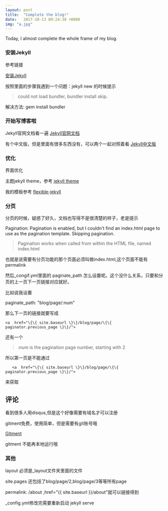 ```yaml
---
layout: post
title:  "Complete the blog!"
date:   2017-10-13 09:24:38 +0800
img: "a.jpg"
---
```


Today, I almost complete the whole frame of my blog.


### **安装Jekyll**

参考链接

[安装Jekyll](http://www.jianshu.com/p/1093b55659180)

按照里面的步骤我遇到一个问题：jekyll new 的时候提示

  > could not load bundler, bundler install skip.

解决方法:
  gem install  bundler

### **开始写博客啦**

Jekyll官网文档看一遍 
[Jekyll官网文档](https://jekyllrb.com)

有个中文版，但是里面有很多东西没有，可以两个一起对照着看
[Jekyll中文版](http://jekyll.com.cn/)

### **优化**

  界面优化

  主题jekyll theme，参考
  [jekyll theme](http://jekyllthemes.org/)

  我的模板参考 [flexible-jekyll](http://artemsheludko.pw/flexible-jekyll/)


### **分页**

分页的时候，疑惑了好久，文档也写得不是很清楚的样子，老是提示

  Pagination: Pagination is enabled, but I couldn't find an index.html page to use as the pagination template. Skipping pagination.

  >Pagination works when called from within the HTML file, named index.html

也就是说需要有分页功能的那个页面必须叫做index.html,这个页面不能有 permalink

然后_congif.yml里面的 paginate_path 怎么设置呢。这个没什么关系，只要和分页的上一页下一页链接对应就好。

比如说我设置

  paginate_path: "blog/page/:num"

那么下一页的链接就要写成
  ```
  <a  href="\{\{ site.baseurl \}\}/blog/page/\{\{ paginator.previous_page \}\}/">
  ```

还有一个

  >:num is the pagination page number, starting with 2

所以第一页是不能通过

 ```
    <a  href="\{\{ site.baseurl \}\}/blog/page/\{\{ paginator.previous_page \}\}/">
```
  

来获取

## **评论**

看到很多人用disqus,但是这个好像需要有域名才可以注册

gitment免费，使用简单，但是需要有git账号哦

[Gitment](http://blog.csdn.net/anttu/article/details/77688004)

gitment 不能再本地运行哦

### **其他**

layout 必须是_layout文件夹里面的文件

site.pages 还包括了blog/page/2,blog/page/3等等所有page

permalink: /about ,href="{{ site.baseurl }}/about"就可以链接得到

_config.yml修改完需要重新启动 jekyll serve

